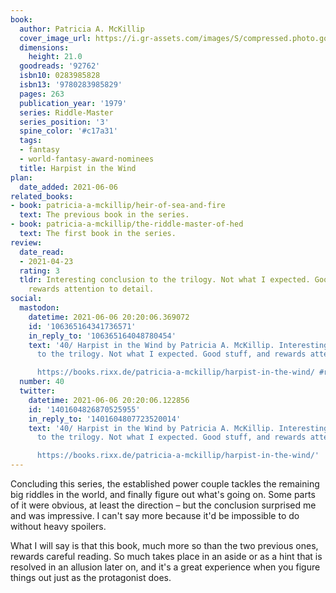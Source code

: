 ```yaml
---
book:
  author: Patricia A. McKillip
  cover_image_url: https://i.gr-assets.com/images/S/compressed.photo.goodreads.com/books/1406417984l/92762.jpg
  dimensions:
    height: 21.0
  goodreads: '92762'
  isbn10: 0283985828
  isbn13: '9780283985829'
  pages: 263
  publication_year: '1979'
  series: Riddle-Master
  series_position: '3'
  spine_color: '#c17a31'
  tags:
  - fantasy
  - world-fantasy-award-nominees
  title: Harpist in the Wind
plan:
  date_added: 2021-06-06
related_books:
- book: patricia-a-mckillip/heir-of-sea-and-fire
  text: The previous book in the series.
- book: patricia-a-mckillip/the-riddle-master-of-hed
  text: The first book in the series.
review:
  date_read:
  - 2021-04-23
  rating: 3
  tldr: Interesting conclusion to the trilogy. Not what I expected. Good stuff, and
    rewards attention to detail.
social:
  mastodon:
    datetime: 2021-06-06 20:20:06.369072
    id: '106365164341736571'
    in_reply_to: '106365164048780454'
    text: '40/ Harpist in the Wind by Patricia A. McKillip. Interesting conclusion
      to the trilogy. Not what I expected. Good stuff, and rewards attention to detail.

      https://books.rixx.de/patricia-a-mckillip/harpist-in-the-wind/ #rixxReads'
  number: 40
  twitter:
    datetime: 2021-06-06 20:20:06.122856
    id: '1401604826870525955'
    in_reply_to: '1401604807723520014'
    text: '40/ Harpist in the Wind by Patricia A. McKillip. Interesting conclusion
      to the trilogy. Not what I expected. Good stuff, and rewards attention to detail.

      https://books.rixx.de/patricia-a-mckillip/harpist-in-the-wind/'
---
```


Concluding this series, the established power couple tackles the remaining big riddles in the world, and finally figure
out what's going on. Some parts of it were obvious, at least the direction – but the conclusion surprised me and was
impressive. I can't say more because it'd be impossible to do without heavy spoilers.

What I will say is that this book, much more so than the two previous ones, rewards careful reading. So much takes place
in an aside or as a hint that is resolved in an allusion later on, and it's a great experience when you figure things
out just as the protagonist does.
